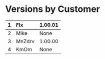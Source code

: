 # Versions by Customer #

| 1 |Flx    |1.00.01|
|:--|:------|:------|
| 2 |Mike   |None   |
| 3 |MnZdrv |1.00.00|
| 4 |KmOm   |None   |